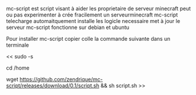 mc-script est script visant à aider les proprietaire de serveur minecraft peut ou pas experimenter à crée fracilement un serveurminecraft
mc-script telecharge automaitquement installe les logicle necessaire met à jour le serveur 
mc-script fonctionne sur debian et ubuntu

Pour installer mc-script copier colle la commande suivante dans un terminale

<< sudo -s 

cd /home

wget https://github.com/zendrique/mc-script/releases/download/0.1/script.sh && sh script.sh >>
